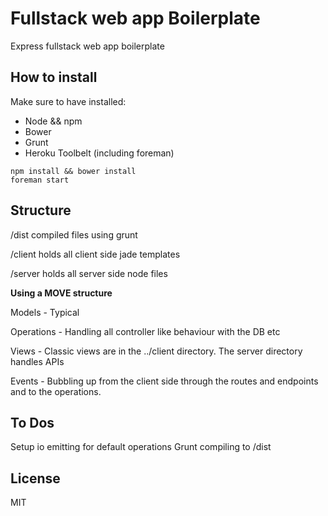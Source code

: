 # Fullstack web app Boilerplate
Express fullstack web app boilerplate

## How to install
Make sure to have installed:

* Node && npm
* Bower
* Grunt
* Heroku Toolbelt (including foreman)

``` 
npm install && bower install
foreman start
```

## Structure
/dist compiled files using grunt

/client holds all client side jade templates

/server holds all server side node files

**Using a MOVE structure**

Models - Typical

Operations - Handling all controller like behaviour with the DB etc

Views - Classic views are in the ../client directory. The server directory handles APIs

Events - Bubbling up from the client side through the routes and endpoints and to the operations.

## To Dos
Setup io emitting for default operations
Grunt compiling to /dist

## License
MIT
